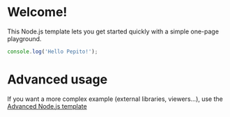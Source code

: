 # Welcome!

This Node.js template lets you get started quickly with a simple one-page playground.

```javascript runnable
console.log('Hello Pepito!');
```

# Advanced usage

If you want a more complex example (external libraries, viewers...), use the [Advanced Node.js template](https://tech.io/select-repo/442)
